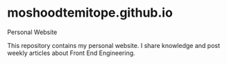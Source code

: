 # moshoodtemitope.github.io
Personal Website

This repository contains my personal website. I share knowledge and post weekly articles about Front End Engineering.
